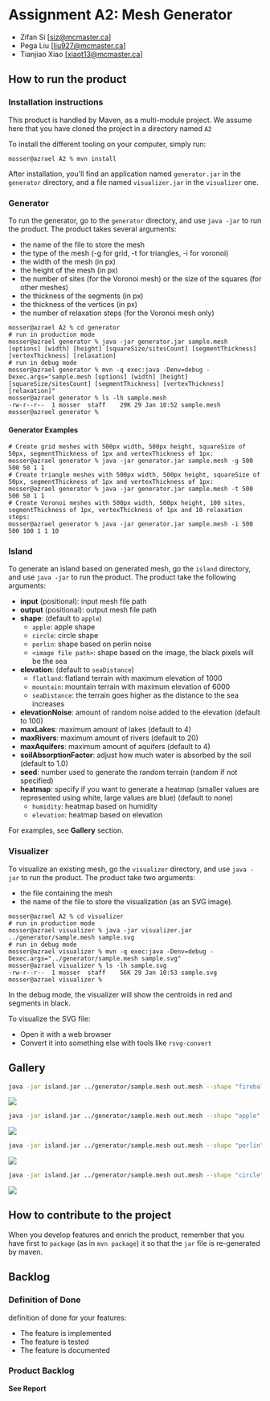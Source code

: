 # Assignment A2: Mesh Generator

- Zifan Si [siz@mcmaster.ca]
- Pega Liu [liu927@mcmaster.ca]
- Tianjiao Xiao [xiaot13@mcmaster.ca]

## How to run the product

### Installation instructions

This product is handled by Maven, as a multi-module project. We assume here that you have cloned the project in a
directory named `A2`

To install the different tooling on your computer, simply run:

```
mosser@azrael A2 % mvn install
```

After installation, you'll find an application named `generator.jar` in the `generator` directory, and a file
named `visualizer.jar` in the `visualizer` one.

### Generator

To run the generator, go to the `generator` directory, and use `java -jar` to run the product. The product takes several
arguments:

- the name of the file to store the mesh
- the type of the mesh (-g for grid, -t for triangles, -i for voronoi)
- the width of the mesh (in px)
- the height of the mesh (in px)
- the number of sites (for the Voronoi mesh) or the size of the squares (for other meshes)
- the thickness of the segments (in px)
- the thickness of the vertices (in px)
- the number of relaxation steps (for the Voronoi mesh only)

```
mosser@azrael A2 % cd generator 
# run in production mode
mosser@azrael generator % java -jar generator.jar sample.mesh [options] [width] [height] [squareSize/sitesCount] [segmentThickness] [vertexThickness] [relaxation]
# run in debug mode 
mosser@azrael generator % mvn -q exec:java -Denv=debug -Dexec.args="sample.mesh [options] [width] [height] [squareSize/sitesCount] [segmentThickness] [vertexThickness] [relaxation]"
mosser@azrael generator % ls -lh sample.mesh
-rw-r--r--  1 mosser  staff    29K 29 Jan 10:52 sample.mesh
mosser@azrael generator % 
```

#### Generator Examples

```
# Create grid meshes with 500px width, 500px height, squareSize of 50px, segmentThickness of 1px and vertexThickness of 1px:
mosser@azrael generator % java -jar generator.jar sample.mesh -g 500 500 50 1 1
# Create triangle meshes with 500px width, 500px height, squareSize of 50px, segmentThickness of 1px and vertexThickness of 1px:
mosser@azrael generator % java -jar generator.jar sample.mesh -t 500 500 50 1 1
# Create Voronoi meshes with 500px width, 500px height, 100 sites, segmentThickness of 1px, vertexThickness of 1px and 10 relaxation steps:
mosser@azrael generator % java -jar generator.jar sample.mesh -i 500 500 100 1 1 10
```

### Island

To generate an island based on generated mesh, go the `island` directory, and use `java -jar` to run the product. The product take the following arguments:

- **input** (positional): input mesh file path
- **output** (positional): output mesh file path
- **shape**: (default to `apple`)
  - `apple`: apple shape
  - `circle`: circle shape
  - `perlin`: shape based on perlin noise
  - `<image file path>`: shape based on the image, the black pixels will be the sea
- **elevation**: (default to `seaDistance`)
  - `flatland`: flatland terrain with maximum elevation of 1000
  - `mountain`: mountain terrain with maximum elevation of 6000
  - `seaDistance`: the terrain goes higher as the distance to the sea increases
- **elevationNoise**: amount of random noise added to the elevation (default to 100)
- **maxLakes**: maximum amount of lakes (default to 4)
- **maxRivers**: maximum amount of rivers (default to 20)
- **maxAquifers**: maximum amount of aquifers (default to 4)
- **soilAbsorptionFactor**: adjust how much water is absorbed by the soil (default to 1.0)
- **seed**: number used to generate the random terrain (random if not specified)
- **heatmap**: specify if you want to generate a heatmap (smaller values are represented using white, large values are blue) (default to none)
  - `humidity`: heatmap based on humidity
  - `elevation`: heatmap based on elevation

For examples, see **Gallery** section.

### Visualizer

To visualize an existing mesh, go the `visualizer` directory, and use `java -jar` to run the product. The product take
two arguments:

- the file containing the mesh
- the name of the file to store the visualization (as an SVG image).

```
mosser@azrael A2 % cd visualizer 
# run in production mode
mosser@azrael visualizer % java -jar visualizer.jar ../generator/sample.mesh sample.svg
# run in debug mode
mosser@azrael visualizer % mvn -q exec:java -Denv=debug -Dexec.args="../generator/sample.mesh sample.svg"
mosser@azrael visualizer % ls -lh sample.svg
-rw-r--r--  1 mosser  staff    56K 29 Jan 10:53 sample.svg
mosser@azrael visualizer %
```

In the debug mode, the visualizer will show the centroids in red and segments in black.

To visualize the SVG file:

- Open it with a web browser
- Convert it into something else with tools like `rsvg-convert`

## Gallery

```bash
java -jar island.jar ../generator/sample.mesh out.mesh --shape "fireball.png"
```

![](island/samples/a.svg)

```bash
java -jar island.jar ../generator/sample.mesh out.mesh --shape "apple"
```

![](island/samples/b.svg)

```bash
java -jar island.jar ../generator/sample.mesh out.mesh --shape "perlin" --elevation "mountain"
```

![](island/samples/c.svg)

```bash
java -jar island.jar ../generator/sample.mesh out.mesh --shape "circle" --elevation "mountain" --heatmap "humidity"
```

![](island/samples/d.svg)

## How to contribute to the project

When you develop features and enrich the product, remember that you have first to `package` (as in `mvn package`) it so
that the `jar` file is re-generated by maven.

## Backlog
### Definition of Done

definition of done for your features:

- The feature is implemented
- The feature is tested
- The feature is documented

### Product Backlog

**See Report**

